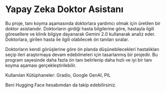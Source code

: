 # Yapay Zeka Doktor Asistanı

Bu proje, tanı koyma aşamasında doktorlara yardımcı olmak için üretilen bir doktor asistanıdır. Doktorların girdiği hasta bilgilerine göre, hastayla ilgili göresellere ve klinik bilgiye dayanarak Gemini 2.0 kullanarak analiz eder. Doktorlara, girilen hasta ile ilgili olabilecek ön tanıları sıralar.

Doktorların kendi görüşlerine göre ön planda düşünebilecekleri hastalıkları seçip ileri araştırmaya devam edebilmeleri için tasarlanmış bir projedir. Bu program sayesinde daha fazla ön tanı belirlenip daha hızlı ve iyi bir tanı koyma aşaması gerçekleştirilebilir.

Kullanılan Kütüphaneler: Gradio, Google GenAI, PIL

Beni Hugging Face hesabımdan da takip edebilirsiniz.
